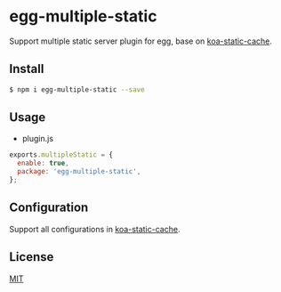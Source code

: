 # egg-multiple-static

Support multiple static server plugin for egg, base on [koa-static-cache](https://github.com/koajs/static-cache).

## Install

```bash
$ npm i egg-multiple-static --save
```

## Usage

- plugin.js

```js
exports.multipleStatic = {
  enable: true,
  package: 'egg-multiple-static',
};
```


## Configuration

Support all configurations in [koa-static-cache](https://github.com/koajs/static-cache).

## License

[MIT](LICENSE)
